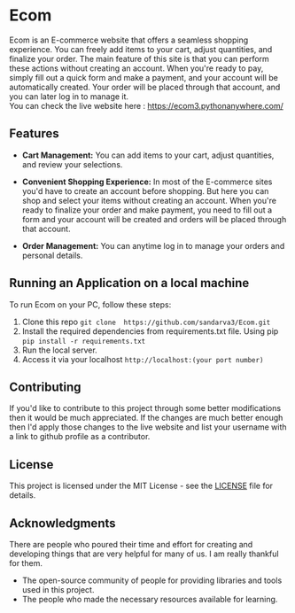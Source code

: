 # Ecom

Ecom is an E-commerce website that offers a seamless shopping experience. You can freely add items to your cart, adjust quantities, and finalize your order. 
The main feature of this site is that you can perform these actions without creating an account. 
When you're ready to pay, simply fill out a quick form and make a payment, and your account will be automatically created. 
Your order will be placed through that account, and you can later log in to manage it. <br>
You can check the live website here : https://ecom3.pythonanywhere.com/


## Features

- **Cart Management:** You can add items to your cart, adjust quantities, and review your selections.

- **Convenient Shopping Experience:** In most of the E-commerce sites you'd have to create an account before shopping. But here you can shop and select your items without creating an account.
  When you're ready to finalize your order and make payment, you need to fill out a form and your account will be created and orders will be placed through that account.
  
- **Order Management:** You can anytime log in to manage your orders and personal details.


## Running an Application on a local machine

To run Ecom on your PC, follow these steps:

1. Clone this repo `git clone  https://github.com/sandarva3/Ecom.git `
2. Install the required dependencies from requirements.txt file. Using pip `pip install -r requirements.txt`
3. Run the local server.
4. Access it via your localhost `http://localhost:(your port number)`


## Contributing

If you'd like to contribute to this project through some better modifications then it would be much appreciated. 
If the changes are much better enough then I'd apply those changes to the live website and list your username with a link to github profile as a contributor.


## License

This project is licensed under the MIT License - see the [LICENSE](LICENSE) file for details.


## Acknowledgments
There are people who poured their time and effort for creating and developing things that are very helpful for many of us. I am really thankful for them.

- The open-source community of people for providing libraries and tools used in this project.
- The people who made the necessary resources available for learning.

